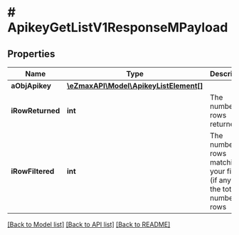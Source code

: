 # # ApikeyGetListV1ResponseMPayload

## Properties

Name | Type | Description | Notes
------------ | ------------- | ------------- | -------------
**aObjApikey** | [**\eZmaxAPI\Model\ApikeyListElement[]**](ApikeyListElement.md) |  |
**iRowReturned** | **int** | The number of rows returned |
**iRowFiltered** | **int** | The number of rows matching your filters (if any) or the total number of rows |

[[Back to Model list]](../../README.md#models) [[Back to API list]](../../README.md#endpoints) [[Back to README]](../../README.md)
